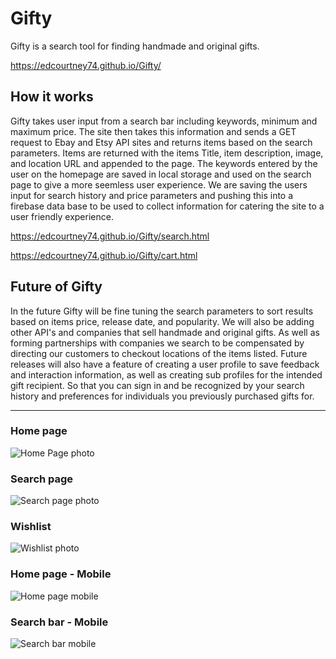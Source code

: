 # Gifty

Gifty is a search tool for finding handmade and original gifts.

https://edcourtney74.github.io/Gifty/

## How it works

Gifty takes user input from a search bar including keywords, minimum and maximum price.
The site then takes this information and sends a GET request to Ebay and Etsy API sites and returns items based on the search parameters.  Items are returned with the items Title, item description, image, and location URL and appended to the page.  The keywords entered by the user on the homepage are saved in local storage and used on the search page to give a more seemless user experience.  We are saving the users input for search history and price parameters and pushing this into a firebase data base to be used to collect information for catering the site to a user friendly experience.

https://edcourtney74.github.io/Gifty/search.html

https://edcourtney74.github.io/Gifty/cart.html

## Future of Gifty

In the future Gifty will be fine tuning the search parameters to sort results based on items price, release date, and popularity.  We will also be adding other API's and companies that sell handmade and original gifts.  As well as forming partnerships with companies we search to be compensated by directing our customers to checkout locations of the items listed.  Future releases will also have a feature of creating a user profile to save feedback and interaction information, as well as creating sub profiles for the intended gift recipient.  So that you can sign in and be recognized by your search history and preferences for individuals you previously purchased gifts for. 

  ***
### Home page
![Home Page photo](https://github.com/edcourtney74/Gifty/blob/master/assets/images/main_page.png "Home page")

### Search page
![Search page photo](https://github.com/edcourtney74/Gifty/blob/master/assets/images/search_page.png "Search page")

### Wishlist
![Wishlist photo](https://github.com/edcourtney74/Gifty/blob/master/assets/images/wishlist.png "Wishlist")

### Home page - Mobile
![Home page mobile](https://github.com/edcourtney74/Gifty/blob/master/assets/images/main_mobile.png "Home-Mobile") 

### Search bar - Mobile
![Search bar mobile](https://github.com/edcourtney74/Gifty/blob/master/assets/images/search_mobile.png "Search-Mobile")
